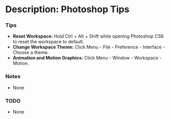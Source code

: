 # Description: Photoshop Tips

### Tips
* **Reset Workspace:** Hold Ctrl + Alt + Shift while opening Photoshop CS6 to reset the workspace to default.
* **Change Workspace Theme:** Click Menu - File - Preference - Interface - Choose a theme.
* **Animation and Motion Graphics:** Click Menu - Window - Workspace - Motion.

### Notes
- None

### TODO
- None
